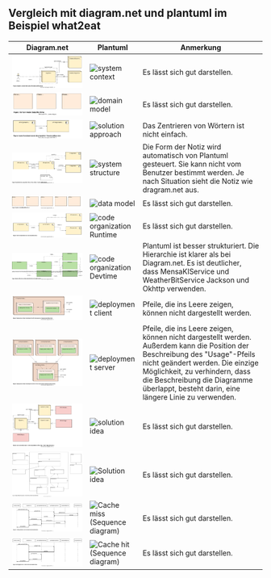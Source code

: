 ## Vergleich mit diagram.net und plantuml im Beispiel what2eat

| Diagram.net     | Plantuml        | Anmerkung    |
| ----------- | ----------- | ------------ |
|![system-context-RT.drawio](what2eat/drawio/system-context-RT.drawio.svg)|![system context](https://www.plantuml.com/plantuml/png/ZP0nJyCm48Lt_ugdP649GXtJAAg4AYQc35rOhlQPH3WsiYzDAyH_nsrAn8YtPxtltRlR9Q4eq-YGBabuX0vU-2nArPrCXhtKe8I4qbgxqLf5raB-tJ6ARY4w7JwvkBgMZvj6wGRFZuPIp-PB8JyVJ8OEFSbcJrAWQUu0slPAyphZMzszJD9pHCVnD6Y-8VkpSFIqzbtOUMKNyfaiPzz0U6K__ID0hm4geQhQt0RbqP7-sFvPP5itpPGu8syUBomOEGS5YrmJXYwO1-dp2PqvXjbXy3P0CQg7fmfpZOp-AhqejMDl9ZV-0000 "system context")|Es lässt sich gut darstellen.|
|![domain-model-RT.drawio](what2eat/drawio/domain-model-RT.drawio.svg)|![domain model](https://www.plantuml.com/plantuml/png/ZP11Qm9138Nlyol2zhR7daL4hU1143nuwIKxasq7CvabawMLql_kh3qKr8Ev90-IzpsoA8PgOs88EM4KI3aGktAACg1Y0YLlA1zCyEEWrYQB7UnSjMHDoExNkV-TfctVleqaK80T8RTj0xFP6WtdSy0222zztxzw_sV6s1534z08tYNLWze6ZNwIFdDOvY_UQ-wmYnpjtDpHbbYYVuZgdaNTcnu9xPFqrj4_TFGrrpNjAARJP35D2ACqaAADIbjP4PSubYjgKTzJ7tu1 "domain model")| Es lässt sich gut darstellen.|
|![coarse-functional-decomposition-RT.drawio](what2eat/drawio/coarse-functional-decomposition-RT.drawio.svg)|![solution approach](https://www.plantuml.com/plantuml/png/XP2nRiCm34HtVSK1sGIaGyV6Db8awDOfOzA1bcLRY4Iw4Zq4GV-zTe0MwDIREBoxmt5VbBBEAQ98d3K8WwOf2xdHHDyhL933C2gwaBrR0LEkWIVAbE0aJSAU5NU3HIsvwv1bvkuWKN9L7Nw0fi6cx_jdvnxWcx2Uz1OzM7AYQBwCELlxxYbQ2skFeKoHRijzOMj_KwpzmDzGAY1phkjwjU98IdXrdtCeuR7bVtTh366xRT02cpOk0tOni7_gg8o-sxrKrLnyqrmOWrUajILmBsRlkLlUzWq0 "solution approach")|Das Zentrieren von Wörtern ist nicht einfach.|
|![system-structure-RT.drawio](what2eat/drawio/system-structure-RT.drawio.svg)|![system structure](https://www.plantuml.com/plantuml/png/bPA_JiCm4CPtFyMf7P0YfGCZJQEg1JO6wC106IxsfRNgsC6-K2B4cx7nOZZf7mc9IkrDjlJzxlDtlcbWzDnK1a8Rc2e8x1l9ZITXg6HW1rwlrWnAUvAidHLXessD7YkGhggT9SlmAI1MWNApygwnQkwCyrasFmZo78PbMLvBsGlldUK5juR0Eb-X4Lz2N2K9H18camcKFzyUPiueyHAl3uG6RdMe3RQmj4boR9iah_3N1GFW4LgGVzUI_j4KlUQPaDVaJylalfLjJckK40XfcaC1C2nC7C7OQ4iZXM5DQdoJPGePI-EsURwqqBthiI7VHYfBqpEfkmycgqXrj115xoVF8lSPd-YjeS0HxKmlH4FC6-ZWgoxCkRCyZvfXq78NqZec6CpHoCPWFCgu3b2uhO7Qkm8BRJIteq7t1RPVhbZ2GjgjxQcn2Z6DOupR_Wi0 "system structure")|Die Form der Notiz wird automatisch von Plantuml gesteuert. Sie kann nicht vom Benutzer bestimmt werden. Je nach Situation sieht die Notiz wie dragram.net aus.|
|![system-data-RT.drawio](what2eat/drawio/system-data-RT.drawio.svg)|![data model](https://www.plantuml.com/plantuml/png/ZT5DImGn30RWUtz566zpzBmiw_e17WI_m8kNJ9jnYsaxfYawYF_TZXw4cL7i9GJQvmtfBYkAbi3WK152SiGcF_iue6008QiOdvZWtK0z5odgdOwrZqa2ilamvkTEqxPNX7nJICQsRM2pEQleTWkO0U6ex_jZQxyXneuOcXfApG8vVrEAZjo4pPtkLmSUOwWFQXd4swcrYTq-lVArf0uxprx7PTWUixThIVQ_IKlpWL0F9BVqKYZh77QhiAtJJJDF0IVHtVlm5vo753FDPLgLbS90Wbg4BkCfSVObVz6xkkNwzPy0 "data model")|Es lässt sich gut darstellen.|
|![functional-driven-decomposition-services-RT.drawio](what2eat/drawio/functional-driven-decomposition-services-RT.drawio.svg)|![code organization Runtime](https://www.plantuml.com/plantuml/png/ZP5DIyD048Rl-oi6Ugu7ZpO9fS62Y1ShU50Fazr9idGp6oQpuWV-TxUX2eA5plLzdlbWrfEYQ1e2sEW8edJ8_WFLHuRxnEe7Ce5Q1OqWlkiLd1UoXznCUyyZ2WxP7SR8n0gV1d8rQFUTnCIkZY5AKTG_G5N1ectRIsjdS1jPT_eU23ZAWC5y6VDKbkKTOQXp9Z44aXVusm4dm5ziH_BgBVt3D3FpIAWzoSRhQT8Ukt6wlJbDEMCGbiiA6e154_ADg-2PBXnEFRdLLL6aYQhgcQ4ZlNvJOaVkiA9fPisUeJtGC9AW9g6ZvSwmDZXvEqzQvw7vczy0 "code organization Runtime")|Es lässt sich gut darstellen.|
|![functional-driven-decomposition-backend-DT.drawio](what2eat/drawio/functional-driven-decomposition-backend-DT.drawio.svg)|![code organization Devtime](https://www.plantuml.com/plantuml/png/ZPDDImCn48Rl-HL3lIrKl7ZGBajfLVmg7YfuyJARJBUXsQHCPejL_E-c7r3QMjqSa-TzChmm_IZ8qjGET304WIlqzXF51Wytj11Rat8q4P00RAkfWB5CUlMkuipwEJBMiBf1Npc2BmNfbAXd5OV6cs5mWVDy54pZg2Zo_DcMZBmi2ZWhh-W2BzU1k-1bBCiay85hTEfRARMpTh9iHEY6YUBW776MTM1d1Oo0n_YOU64r7RFbFlj6A5FYWPMJ2Gs7UX_nwU4aR_RnnzH737x3xHf88Es3BxDxaValt4GfX6wtW19ISIxvUivwEZSOfsHwrtdUnFJtkuUAvFP3o1iognAsCVepfbIvfdGB-IlLSsAKXccRCYrI0unMh-THkir06sZopzIcZSgqKlLJOsaDVW00 "code organization Devtime")|Plantuml ist besser strukturiert. Die Hierarchie ist klarer als bei Diagram.net. Es ist deutlicher, dass MensaKIService und WeatherBitService Jackson und Okhttp verwenden.|
|![deployment-driven-decomposition-DT.drawio](what2eat/drawio/deployment-driven-decomposition-DT.drawio.svg)|![deployment client](https://www.plantuml.com/plantuml/png/dP9HJy8m4CVV-oak-00kmH0JZI9P5CH4eiQ4H5zykRKtrj2ri-j0OlZktWO2RnZxi2svww-_-w-tPK0Vgjo0eiAuLKusW3IQNy9G6Y0uy7gM1L3QampQML7EjItGOmxmBO2NTOgsd_LwS3PCmyeG5toEPbSOefpFlAki6ZdZF9oaALrAsTJNpPDTT8eo_8kMN5CFBxQqjH2YyMf5qJHKYWTgb_0wYg8M30OZbnTLq7O6BzmJnu0buA_FmL2y-Sb9DF1E2GozMvRaDuJn5ycgZWF6Tg6zitLo6r1IWz8UNUs7sCt5mFSCm_aOGyEyAueDxtuV_zssEOuFaldLcU02uKtpFsEhPvIPjXH5y66ZgADjgRdhqGOoHazEZvhAFvhMKPDLnqqvzGIwtRWc9uPttHZsErDOPgHk-eD1LNBQeetGxK0VFYloArWIXemyYBRLacyQ9easAa4ln2sVofVp1m00 "deployment client")|Pfeile, die ins Leere zeigen, können nicht dargestellt werden.|
|![deployment-driven-decomposition-RT.drawio](what2eat/drawio/deployment-driven-decomposition-RT.drawio.svg)|![deployment server](https://www.plantuml.com/plantuml/png/hPHBQy90483l-HM3lGKKARIqLSHd3mNRWb3FasIIh6vsmsQJAiN_teb6BQZLFlOG0ZFpxNoRdNGpYyRcYOI0KgcN2IaB6Pc2ZEDaSw5ID9W0V3Z0I-c0gjToFMfb9tOfYGCcGRaBzD6VHqRdAXXegGrSXI7T-luwlbe_ULCHecz_HVFkgOatNsXIABBBb40R6sjdvJZhJckkEzQUOEAG2k6JwzQWtHxe9CsjK14ySrAd0vW1RblyuidLBnFefMbzWYhmz69JFbgGp-LQmKWLmcXL7jc6GYKbRDBTNchdMPl6QAz7QA5gYS4bRhW_zbwLku69ok_dCjvncIbvq3VwdR_kMPFmEnD6RLrA9ejiU2TLPeSgGyhcLgVmEZZjuV_T8_fNZ_cXHtatIGKmMO_CQPVWkCiJ5WXlWYSG9OpHZ_aYdvMABvIgUclCq9mHatinWdgzKsxXIIvlbPFL232BAMWzjDjvnZvEU45ET46Eq-Ns-D_p2G00 "deployment server")|Pfeile, die ins Leere zeigen, können nicht dargestellt werden. Außerdem kann die Position der Beschreibung des "Usage"-Pfeils nicht geändert werden. Die einzige Möglichkeit, zu verhindern, dass die Beschreibung die Diagramme überlappt, besteht darin, eine längere Linie zu verwenden.|
|![systems-technology-selection-RT.drawio](what2eat/drawio/systems-technology-selection-RT.drawio.svg)|![solution idea](https://www.plantuml.com/plantuml/png/ZP9HIyCm58NVyoiksyiihEWUH6ICkJ5XYY1KyFakkMt3qcGcwMhH_NVJhPiL9fg7SCcvtycv8LFdqVgoKE2CAhqq6gGWP8fI3zw0bLdkGKXBl16PMqkzGOi5PDQKcwNEoKgFcXDSTKJuO12MDeBQibdtHll4rug2O0jK9s66VDtuQJ4tobZefobTSxxNT_kzkHzrflwqsx4TOz_TlQHsdWf8kDbG3z21WxwIccA1BYVHoTbxpT6F5kXxC1v3oqqc3ODDedGK4krOsqlem-YGaDrAJdjayUx9QWnFsMMh4tiWvvXIw9C8JwJBVnZmaq5thYXwm2r6KGE-4CzrUBYiFX2hGDnm2iGFeCqyanxkdfVdKN4U3L4T3X-NSPZWLvPEB4CO3Yw7KDt2MqcsXkfmzV6S7yyBGZLm5sm5SVmPJ9Y0k6ogYb5R1RSfQH6-w1S0 "solution idea")|Es lässt sich gut darstellen.|
|![implementation-cache-di-factory-DT.drawio](what2eat/drawio/implementation-cache-di-factory-DT.drawio.svg)|![Solution idea](https://www.plantuml.com/plantuml/png/pLTDQnin4Btlhn0KoXhY7D92YsDCiDs0AIbk7SWnoDgfhQALNAqsgMdwtwlzyEhJ6nTyg0_shkPfvitJI2FV50fBLUOChGGh5HKSqGnmijNVY51962I9MFy0ej3Y6_mieL1BB74E2cI1nkC5rm_VCO79v7U2zEVjc_VlhZUWKMgR3j08hPIaVEFOlfOWzvsRT7Tu-g9_3XEigNyCXJl0R0NoYH9mWoChEi6Cb0mhc0cMJSKpMqgnnclAgDel-18a0QvI1VaE95Qbr37debmpg69IhXokdtufu1baLUHR8UVQRPhfhuQRpTP6MfnFecoZqXnusJwFgfIxjmlq35fMaCRwu0mCQe-FZvRZyuc1pg66HxX74Htjth1Qy1cmWfP5MaE8PczNomLgXaN9bTpFHEPR8YGFYRhrrOdTJyqNmF8wnGKbNjepJBRQwYLl-umYqbVM-v1sC_UUvbgdksA4cD1CmbhebVIOfZsYdgXgcvgjRIHpozot0rfEqOpZAV_ZKhKAJwcAaGsiwV-ZizQfm9zPZBPhIiyYLEli5XCbvBuBz_73rTMrPpmISC5r--4Ld-gmTsQ4p3hkQEJq0HzfggX5TWCkqjjfDTWTymxncT3B8nW36PpSnjGZhUbpkbx3PbfFw3avkoLmedUZpefT84KLCwzD5UralP-cT3C7GdFCubphzOzrxigub0UnZ1klygl8yVb5wzmfBWry4ZHpOKsOa70Kt4HqCkw0HZzRLaT2s-2fsEZcQXdAQ3RmyGvRzzAuthsDUU0tuUAL2QTICVgOmXg_3DtgS-zRBvUNzZqbiOt3R3W9zay8i7TZucqgRRUz9y5LeOeVRPDnQ71K9_4kN3CBmObx6R22sqc48FUeJIBDhmxemHBlDFN42Arn8K9ScDXHNtPUCJekuHjT9lgFmry0 "Solution idea")|Es lässt sich gut darstellen.|
|![behavior-cache-miss-RT.drawio](what2eat/drawio/behavior-cache-miss-RT.drawio.svg)|![Cache miss (Sequence diagram)](https://www.plantuml.com/plantuml/png/VP7F2e904CRl-nI3fphu0X8XMDqy6NIUrWzTSDSQrmYaTs-J3YhMSMQ-Rtxp9-qyY-zjGndh6cHDrz6cmBs7qw3IS2LijqeDe_15KMB1JTOwBstJG2AAzzza0NaOZOWIgk2FJmzNegGyb4wj7DX3BOIZLGUmSLKEryyxp8rhiZLqSkNEw8_t7-q2zZLa3Zp3tY3iUva0byeVwqwzGrXyvLAxU6LQJC-aL1g2y8qt "Cache miss (Sequence diagram)")|Es lässt sich gut darstellen.|
|![behavior-cache-hit-RT.drawio](what2eat/drawio/behavior-cache-hit-RT.drawio.svg)|![Cache hit (Sequence diagram)](https://www.plantuml.com/plantuml/png/ZP91QyCm38Nl_XKYf-xGFn1AAUjQAAMd3dRMd4TYI9nMKRf1sN-Vb_KGXypiQFbzUdf8cqvPj6zgshAjG9LJMfnnxU4jg71S2ZTFnjm7tHTbUGEkjwrNQUiQaj5o_IYU8JTdaL5E9NJtgV052Zg5htqhBwmm4-60sk3hV7c2x-CECJWdUrZxZe-753kL97ppT-wS_S7Jdb7S2FepuHjOAqWyw2kQ2uIrbr78gNBeyl5RV7QQwZ2ZIi-G_t-2QUenUG_BdhcErNA6m_WqZDc4HpZ0Rm00 "Cache hit (Sequence diagram)")|Es lässt sich gut darstellen.|